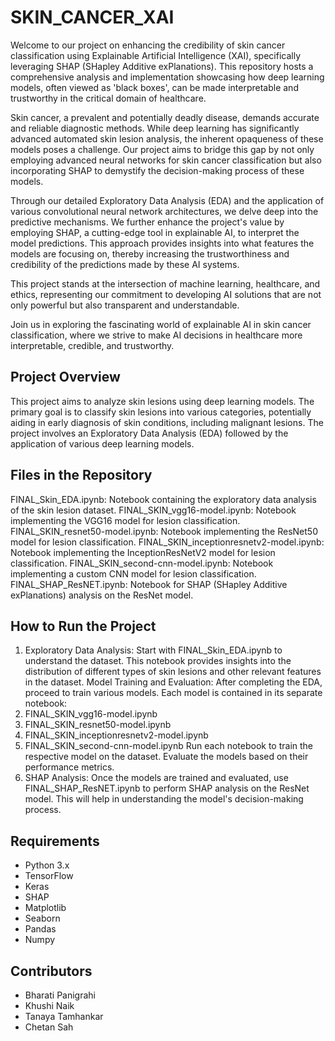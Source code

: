 # SKIN_CANCER_XAI
Welcome to our project on enhancing the credibility of skin cancer classification using Explainable Artificial Intelligence (XAI), specifically leveraging SHAP (SHapley Additive exPlanations). This repository hosts a comprehensive analysis and implementation showcasing how deep learning models, often viewed as 'black boxes', can be made interpretable and trustworthy in the critical domain of healthcare.

Skin cancer, a prevalent and potentially deadly disease, demands accurate and reliable diagnostic methods. While deep learning has significantly advanced automated skin lesion analysis, the inherent opaqueness of these models poses a challenge. Our project aims to bridge this gap by not only employing advanced neural networks for skin cancer classification but also incorporating SHAP to demystify the decision-making process of these models.

Through our detailed Exploratory Data Analysis (EDA) and the application of various convolutional neural network architectures, we delve deep into the predictive mechanisms. We further enhance the project's value by employing SHAP, a cutting-edge tool in explainable AI, to interpret the model predictions. This approach provides insights into what features the models are focusing on, thereby increasing the trustworthiness and credibility of the predictions made by these AI systems.

This project stands at the intersection of machine learning, healthcare, and ethics, representing our commitment to developing AI solutions that are not only powerful but also transparent and understandable.

Join us in exploring the fascinating world of explainable AI in skin cancer classification, where we strive to make AI decisions in healthcare more interpretable, credible, and trustworthy.

## Project Overview
This project aims to analyze skin lesions using deep learning models. The primary goal is to classify skin lesions into various categories, potentially aiding in early diagnosis of skin conditions, including malignant lesions. The project involves an Exploratory Data Analysis (EDA) followed by the application of various deep learning models.

## Files in the Repository
FINAL_Skin_EDA.ipynb: Notebook containing the exploratory data analysis of the skin lesion dataset.
FINAL_SKIN_vgg16-model.ipynb: Notebook implementing the VGG16 model for lesion classification.
FINAL_SKIN_resnet50-model.ipynb: Notebook implementing the ResNet50 model for lesion classification.
FINAL_SKIN_inceptionresnetv2-model.ipynb: Notebook implementing the InceptionResNetV2 model for lesion classification.
FINAL_SKIN_second-cnn-model.ipynb: Notebook implementing a custom CNN model for lesion classification.
FINAL_SHAP_ResNET.ipynb: Notebook for SHAP (SHapley Additive exPlanations) analysis on the ResNet model.

## How to Run the Project
1. Exploratory Data Analysis: Start with FINAL_Skin_EDA.ipynb to understand the dataset. This notebook provides insights into the distribution of different types of skin lesions and other relevant features in the dataset.
Model Training and Evaluation:
After completing the EDA, proceed to train various models. Each model is contained in its separate notebook:
2. FINAL_SKIN_vgg16-model.ipynb
3. FINAL_SKIN_resnet50-model.ipynb
4. FINAL_SKIN_inceptionresnetv2-model.ipynb
5. FINAL_SKIN_second-cnn-model.ipynb
Run each notebook to train the respective model on the dataset. Evaluate the models based on their performance metrics.
6. SHAP Analysis:
Once the models are trained and evaluated, use FINAL_SHAP_ResNET.ipynb to perform SHAP analysis on the ResNet model. This will help in understanding the model's decision-making process.

## Requirements
* Python 3.x
* TensorFlow
* Keras
* SHAP
* Matplotlib
* Seaborn
* Pandas
* Numpy

## Contributors
* Bharati Panigrahi
* Khushi Naik
* Tanaya Tamhankar
* Chetan Sah
